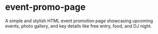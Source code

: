 # event-promo-page
A simple and stylish HTML event promotion page showcasing upcoming events, photo gallery, and key details like free entry, food, and DJ night.
